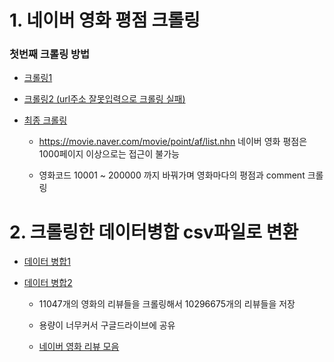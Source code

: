 # 1. 네이버 영화 평점 크롤링
### 첫번째 크롤링 방법
- [크롤링1](https://github.com/SonHeeRak/Portfolio/blob/master/Naver_Review_Portfolio/naver_movie.ipynb)

- [크롤링2 (url주소 잘못입력으로 크롤링 실패)](https://github.com/SonHeeRak/Portfolio/blob/master/Naver_Review_Portfolio/(fail)naver_movie_reviews.ipynb)

- [최종 크롤링](https://github.com/SonHeeRak/Portfolio/blob/master/Naver_Review_Portfolio/naver_movie_reviews.ipynb)

  - https://movie.naver.com/movie/point/af/list.nhn 네이버 영화 평점은 1000페이지 이상으로는 접근이 불가능
  
  - 영화코드 10001 ~ 200000 까지 바꿔가며 영화마다의 평점과 comment 크롤링

# 2. 크롤링한 데이터병합  csv파일로 변환
- [데이터 병합1](https://github.com/SonHeeRak/Portfolio/blob/master/Naver_Review_Portfolio/reveiws_concatenate_1.ipynb)

- [데이터 병합2](https://github.com/SonHeeRak/Portfolio/blob/master/Naver_Review_Portfolio/reveiws_concatenate_2.ipynb)
  
  - 11047개의 영화의 리뷰들을 크롤링해서 10296675개의 리뷰들을 저장
  
  - 용량이 너무커서 구글드라이브에 공유
  
  - [네이버 영화 리뷰 모음](https://drive.google.com/open?id=1LVOOP-GAqBS5ng2ja6BFX3kIynA7ut48)
